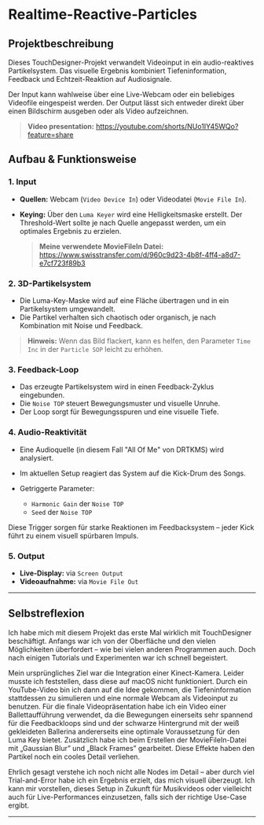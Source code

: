 # Realtime-Reactive-Particles


## Projektbeschreibung

Dieses TouchDesigner-Projekt verwandelt Videoinput in ein audio-reaktives Partikelsystem. Das visuelle Ergebnis kombiniert Tiefeninformation, Feedback und Echtzeit-Reaktion auf Audiosignale.

Der Input kann wahlweise über eine Live-Webcam oder ein beliebiges Videofile eingespeist werden. Der Output lässt sich entweder direkt über einen Bildschirm ausgeben oder als Video aufzeichnen.
> **Video presentation:** https://youtube.com/shorts/NUo1IY45WQo?feature=share



## Aufbau & Funktionsweise

### 1. **Input**

* **Quellen:** Webcam (`Video Device In`) oder Videodatei (`Movie File In`).
* **Keying:** Über den `Luma Keyer` wird eine Helligkeitsmaske erstellt. Der Threshold-Wert sollte je nach Quelle angepasst werden, um ein optimales Ergebnis zu erzielen.

  > **Meine verwendete MovieFileIn Datei:** https://www.swisstransfer.com/d/960c9d23-4b8f-4ff4-a8d7-e7cf723f89b3


### 2. **3D-Partikelsystem**

* Die Luma-Key-Maske wird auf eine Fläche übertragen und in ein Partikelsystem umgewandelt.
* Die Partikel verhalten sich chaotisch oder organisch, je nach Kombination mit Noise und Feedback.

> **Hinweis:** Wenn das Bild flackert, kann es helfen, den Parameter `Time Inc` in der `Particle SOP` leicht zu erhöhen.

### 3. **Feedback-Loop**

* Das erzeugte Partikelsystem wird in einen Feedback-Zyklus eingebunden.
* Die `Noise TOP` steuert Bewegungsmuster und visuelle Unruhe.
* Der Loop sorgt für Bewegungsspuren und eine visuelle Tiefe.

### 4. **Audio-Reaktivität**

* Eine Audioquelle (in diesem Fall "All Of Me" von DRTKMS) wird analysiert.
* Im aktuellen Setup reagiert das System auf die Kick-Drum des Songs.
* Getriggerte Parameter:

  * `Harmonic Gain` der `Noise TOP`
  * `Seed` der `Noise TOP`

Diese Trigger sorgen für starke Reaktionen im Feedbacksystem – jeder Kick führt zu einem visuell spürbaren Impuls.

### 5. **Output**

* **Live-Display:** via `Screen Output`
* **Videoaufnahme:** via `Movie File Out`

---

## Selbstreflexion

Ich habe mich mit diesem Projekt das erste Mal wirklich mit TouchDesigner beschäftigt. Anfangs war ich von der Oberfläche und den vielen Möglichkeiten überfordert – wie bei vielen anderen Programmen auch. Doch nach einigen Tutorials und Experimenten war ich schnell begeistert.

Mein ursprüngliches Ziel war die Integration einer Kinect-Kamera. Leider musste ich feststellen, dass diese auf macOS nicht funktioniert. Durch ein YouTube-Video bin ich dann auf die Idee gekommen, die Tiefeninformation stattdessen zu simulieren und eine normale Webcam als Videoinput zu benutzen. Für die finale Videopräsentation habe ich ein Video einer Ballettaufführung verwendet, da die Bewegungen einerseits sehr spannend für die Feedbackloops sind und der schwarze Hintergrund mit der weiß gekleideten Ballerina andererseits eine optimale Voraussetzung für den Luma Key bietet. Zusätzlich habe ich beim Erstellen der MovieFileIn-Datei mit „Gaussian Blur” und „Black Frames” gearbeitet. Diese Effekte haben den Partikel noch ein cooles Detail verliehen.

Ehrlich gesagt verstehe ich noch nicht alle Nodes im Detail – aber durch viel Trial-and-Error habe ich ein Ergebnis erzielt, das mich visuell überzeugt. Ich kann mir vorstellen, dieses Setup in Zukunft für Musikvideos oder vielleicht auch für Live-Performances einzusetzen, falls sich der richtige Use-Case ergibt.

---

